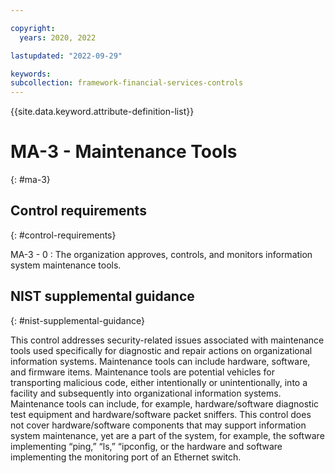 ```yaml
---

copyright:
  years: 2020, 2022

lastupdated: "2022-09-29"

keywords: 
subcollection: framework-financial-services-controls
---
```


{{site.data.keyword.attribute-definition-list}}

               
# MA-3 - Maintenance Tools
{: #ma-3}

## Control requirements
{: #control-requirements}

MA-3 - 0
    : The organization approves, controls, and monitors information system maintenance tools.

## NIST supplemental guidance
{: #nist-supplemental-guidance}

This control addresses security-related issues associated with maintenance tools used specifically for diagnostic and repair actions on organizational information systems. Maintenance tools can include hardware, software, and firmware items. Maintenance tools are potential vehicles for transporting malicious code, either intentionally or unintentionally, into a facility and subsequently into organizational information systems. Maintenance tools can include, for example, hardware/software diagnostic test equipment and hardware/software packet sniffers. This control does not cover hardware/software components that may support information system maintenance, yet are a part of the system, for example, the software implementing “ping,” “ls,” “ipconfig, or the hardware and software implementing the monitoring port of an Ethernet switch.



